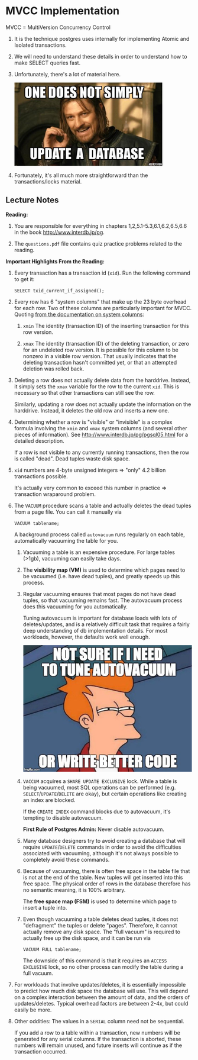 # MVCC Implementation

MVCC = MultiVersion Concurrency Control

1. It is the technique postgres uses internally for implementing Atomic and Isolated transactions.

1. We will need to understand these details in order to understand how to make SELECT queries fast.

1. Unfortunately, there's a lot of material here.

    <img src=update.jpeg width=400px >

1. Fortunately, it's all much more straightforward than the transactions/locks material.

## Lecture Notes

**Reading:**

1. You are responsible for everything in chapters 1,2,5.1-5.3,6.1,6.2,6.5,6.6 in the book <http://www.interdb.jp/pg>.

1. The `questions.pdf` file contains quiz practice problems related to the reading.

    <!--
    This covers the implementation details of MVCC.
    These details will help you understand:
    
    1. why locks work the way they do
    1. the "table overhead" (we previously talked about "row overhead" only)
    1. background for understanding how to make SQL `SELECT` queries fast
    -->

**Important Highlights From the Reading:**

1. Every transaction has a transaction id (`xid`).
   Run the following command to get it:
   ```
   SELECT txid_current_if_assigned();
   ```

1. Every row has 6 "system columns" that make up the 23 byte overhead for each row.
   Two of these columns are particularly important for MVCC.
   Quoting [from the documentation on system columns](https://www.postgresql.org/docs/13/ddl-system-columns.html):

   1. `xmin`
      The identity (transaction ID) of the inserting transaction for this row version.

   1. `xmax`
      The identity (transaction ID) of the deleting transaction, or zero for an undeleted row version.
      It is possible for this column to be nonzero in a visible row version.
      That usually indicates that the deleting transaction hasn't committed yet, or that an attempted deletion was rolled back.

1. Deleting a row does not actually delete data from the harddrive.
   Instead, it simply sets the `xmax` variable for the row to the current `xid`.
   This is necessary so that other transactions can still see the row.

   Similarly, updating a row does not actually update the information on the harddrive.
   Instead, it deletes the old row and inserts a new one.

1. Determining whether a row is "visible" or "invisible" is a complex formula involving the `xmin` and `xmax` system columns (and several other pieces of information).
   See http://www.interdb.jp/pg/pgsql05.html for a detailed description.

   If a row is not visible to any currently running transactions,
   then the row is called "dead".
   Dead tuples waste disk space.

1. `xid` numbers are 4-byte unsigned integers => "only" 4.2 billion transactions possible.

    It's actually very common to exceed this number in practice => transaction wraparound problem.

1. The `VACUUM` procedure scans a table and actually deletes the dead tuples from a page file.
   You can call it manually via
   ```
   VACUUM tablename;
   ```
   A background process called `autovacuum` runs regularly on each table, automatically vacuuming the table for you. 

    1. Vacuuming a table is an expensive procedure.
        For large tables (>1gb),
        vacuuming can easily take days.

    1. The **visibility map (VM)** is used to determine which pages need to be vacuumed (i.e. have dead tuples), and greatly speeds up this process.

    1. Regular vacuuming ensures that most pages do not have dead tuples, so that vacuuming remains fast.
        The autovacuum process does this vacuuming for you automatically.

        Tuning autovacuum is important for database loads with lots of deletes/updates,
        and is a relatively difficult task that requires a fairly deep understanding of db implementation details.
        For most workloads, however, the defaults work well enough.

        <img src=autovacuum.jpeg />

    1. `VACCUM` acquires a `SHARE UPDATE EXCLUSIVE` lock.
        While a table is being vacuumed,
        most SQL operations can be performed (e.g. `SELECT`/`UPDATE`/`DELETE` are okay),
        but certain operations like creating an index are blocked.

        If the `CREATE INDEX` command blocks due to autovacuum, it's tempting to disable autovacuum.

        **First Rule of Postgres Admin:** Never disable autovacuum.

    1. Many database designers try to avoid creating a database that will require `UPDATE`/`DELETE` commands in order to avoid the difficulties associated with vacuuming,
        although it's not always possible to completely avoid these commands.

    1. Because of vacuuming,
       there is often free space in the table file that is not at the end of the table.
       New tuples will get inserted into this free space.
       The physical order of rows in the database therefore has no semantic meaning,
       it is 100% arbitrary.

       The **free space map (FSM)** is used to determine which page to insert a tuple into.

    1. Even though vacuuming a table deletes dead tuples,
       it does not "defragment" the tuples or delete "pages".
       Therefore, it cannot actually remove any disk space.
       The "full vacuum" is required to actually free up the disk space,
       and it can be run via
       ```
       VACUUM FULL tablename;
       ```
       The downside of this command is that it requires an `ACCESS EXCLUSIVE` lock,
       so no other process can modify the table during a full vacuum.

1. For workloads that involve updates/deletes,
   it is essentially impossible to predict how much disk space the database will use.
   This will depend on a complex interaction between the amount of data, and the orders of updates/deletes.
   Typical overhead factors are between 2-4x,
   but could easily be more.

1. Other oddities:
   The values in a `SERIAL` column need not be sequential.

   If you add a row to a table within a transaction,
   new numbers will be generated for any serial columns.
   If the transaction is aborted,
   these numbers will remain unused,
   and future inserts will continue as if the transaction occurred.
